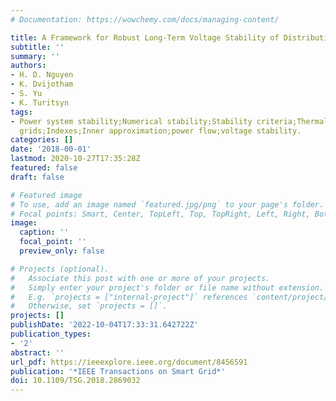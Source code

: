 ```yaml
---
# Documentation: https://wowchemy.com/docs/managing-content/

title: A Framework for Robust Long-Term Voltage Stability of Distribution Systems
subtitle: ''
summary: ''
authors:
- H. D. Nguyen
- K. Dvijotham
- S. Yu
- K. Turitsyn
tags:
- Power system stability;Numerical stability;Stability criteria;Thermal stability;Smart
  grids;Indexes;Inner approximation;power flow;voltage stability.
categories: []
date: '2018-00-01'
lastmod: 2020-10-27T17:35:28Z
featured: false
draft: false

# Featured image
# To use, add an image named `featured.jpg/png` to your page's folder.
# Focal points: Smart, Center, TopLeft, Top, TopRight, Left, Right, BottomLeft, Bottom, BottomRight.
image:
  caption: ''
  focal_point: ''
  preview_only: false

# Projects (optional).
#   Associate this post with one or more of your projects.
#   Simply enter your project's folder or file name without extension.
#   E.g. `projects = ["internal-project"]` references `content/project/deep-learning/index.md`.
#   Otherwise, set `projects = []`.
projects: []
publishDate: '2022-10-04T17:33:31.642722Z'
publication_types:
- '2'
abstract: ''
url_pdf: https://ieeexplore.ieee.org/document/8456591
publication: '*IEEE Transactions on Smart Grid*'
doi: 10.1109/TSG.2018.2869032
---
```

